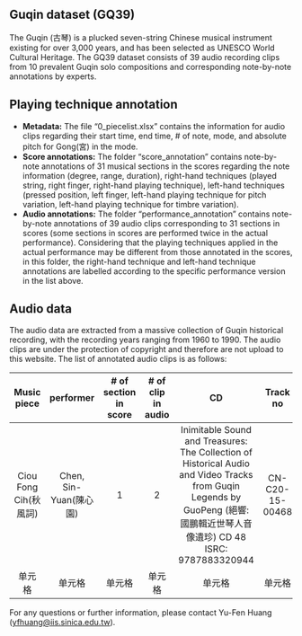 Guqin dataset (GQ39)
-----------

The Guqin (古琴) is a plucked seven-string Chinese musical instrument existing for over 3,000 years, and has been selected as UNESCO World Cultural Heritage. The GQ39 dataset consists of 39 audio recording clips from 10 prevalent Guqin solo compositions and corresponding note-by-note annotations by experts.


Playing technique annotation
-----------
- **Metadata:** The file “0_piecelist.xlsx” contains the information for audio clips regarding their start time, end time, # of note, mode, and absolute pitch for Gong(宮) in the mode.
- **Score annotations:** The folder “score_annotation” contains note-by-note annotations of 31 musical sections in the scores regarding the note information (degree, range, duration), right-hand techniques (played string, right finger, right-hand playing technique), left-hand techniques (pressed position, left finger, left-hand playing technique for pitch variation, left-hand playing technique for timbre variation).
- **Audio annotations:** The folder “performance_annotation” contains note-by-note annotations of 39 audio clips corresponding to 31 sections in scores (some sections in scores are performed twice in the actual performance). Considering that the playing techniques applied in the actual performance may be different from those annotated in the scores, in this folder, the right-hand technique and left-hand technique annotations are labelled according to the specific performance version in the list above. 


Audio data
-----------
The audio data are extracted from a massive collection of Guqin historical recording, with the recording years ranging from 1960 to 1990. The audio clips are under the protection of copyright and therefore are not upload to this website. The list of annotated audio clips is as follows:

| Music piece | performer | # of section in score | # of clip in audio | CD | Track no |
| :-----: | :----: | :----: | :----: | :----: | :----: |
| Ciou Fong Cih(秋風詞)  | Chen, Sin-Yuan(陳心園) | 1 | 2 | Inimitable Sound and Treasures: The Collection of Historical Audio and Video Tracks from Guqin Legends by GuoPeng (絕響: 國鵬輯近世琴人音像遺珍) CD 48 ISRC: 9787883320944 | CN-C20-15-00468 |
| 单元格 | 单元格 | 单元格 | 单元格 | 单元格 | 单元格 |



For any questions or further information, please contact Yu-Fen Huang (yfhuang@iis.sinica.edu.tw).